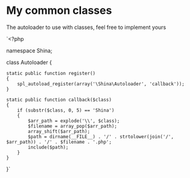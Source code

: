 # My common classes #

The autoloader to use with classes, feel free to implement yours

`<?php

namespace Shina;

class Autoloader
{

    static public function register()
    {
        spl_autoload_register(array('\Shina\Autoloader', 'callback'));
    }

    static public function callback($class)
    {
        if (substr($class, 0, 5) == 'Shina')
        {
            $arr_path = explode('\\', $class);
            $filename = array_pop($arr_path);
            array_shift($arr_path);
            $path = dirname(__FILE__) . '/' . strtolower(join('/', $arr_path)) . '/' . $filename . '.php';
            include($path);
        }
    }

}`